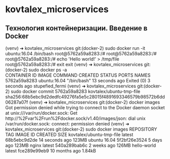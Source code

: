 # kovtalex_microservices

## Технология контейнеризации. Введение в Docker

(venv) ➜  kovtalex_microservices git:(docker-2) sudo docker run -it ubuntu:16.04 /bin/bash
root@5762a59a8283:/# 
root@5762a59a8283:/# 
root@5762a59a8283:/#  echo 'Hello world!' > /tmp/file
root@5762a59a8283:/# exit
exit
(venv) ➜  kovtalex_microservices git:(docker-2) sudo docker ps -a                         
CONTAINER ID        IMAGE               COMMAND             CREATED             STATUS                     PORTS               NAMES
5762a59a8283        ubuntu:16.04        "/bin/bash"         13 seconds ago      Exited (0) 3 seconds ago                       stupefied_fermi
(venv) ➜  kovtalex_microservices git:(docker-2) sudo  docker commit 5762a59a8283 kovtalex/ubuntu-tmp-file
sha256:68b5ebc9d2dedfc49276fa5e5c28015f4891693346579b98572b6dd06287a07f
(venv) ➜  kovtalex_microservices git:(docker-2) docker images
Got permission denied while trying to connect to the Docker daemon socket at unix:///var/run/docker.sock: Get http://%2Fvar%2Frun%2Fdocker.sock/v1.40/images/json: dial unix /var/run/docker.sock: connect: permission denied
(venv) ➜  kovtalex_microservices git:(docker-2) sudo docker images
REPOSITORY                 TAG                 IMAGE ID            CREATED             SIZE
kovtalex/ubuntu-tmp-file   latest              68b5ebc9d2de        14 seconds ago      123MB
ubuntu                     16.04               5f2bf26e3524        5 days ago          123MB
nginx                      latest              540a289bab6c        2 weeks ago         126MB
hello-world                latest              fce289e99eb9        10 months ago       1.84kB